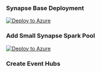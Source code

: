 
### Synapse Base Deployment
[![Deploy to Azure](https://aka.ms/deploytoazurebutton)](https://portal.azure.com/#create/Microsoft.Template/uri/https%3A%2F%2Fraw.githubusercontent.com%2Fsqlzack%2Fzm-deployment-repo%2Fmain%2Farm%2Fsynapse%2FsynapseBase.json)

### Add Small Synapse Spark Pool 

[![Deploy to Azure](https://aka.ms/deploytoazurebutton)](https://portal.azure.com/#create/Microsoft.Template/uri/https%3A%2F%2Fraw.githubusercontent.com%2Fsqlzack%2Fzm-deployment-repo%2Fmain%2Farm%2Fsynapse%2FsynapseSparkXXS.json)

### Create Event Hubs
